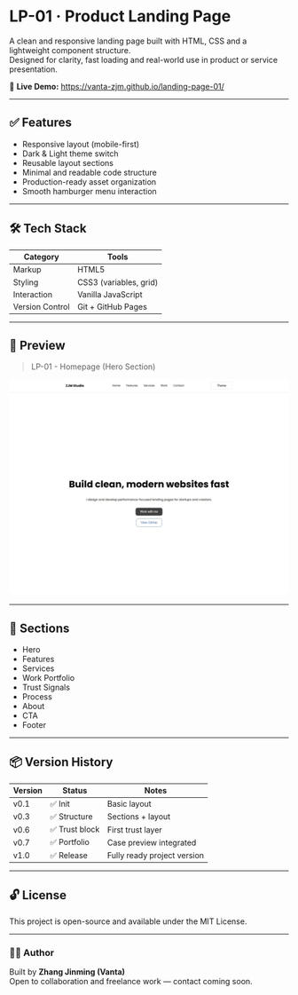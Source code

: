 # LP-01 · Product Landing Page

A clean and responsive landing page built with HTML, CSS and a lightweight component structure.  
Designed for clarity, fast loading and real-world use in product or service presentation.

🔗 **Live Demo:** https://vanta-zjm.github.io/landing-page-01/

---

## ✅ Features
- Responsive layout (mobile-first)
- Dark & Light theme switch
- Reusable layout sections
- Minimal and readable code structure
- Production-ready asset organization
- Smooth hamburger menu interaction

---

## 🛠 Tech Stack
| Category | Tools |
|----------|-------|
| Markup | HTML5 |
| Styling | CSS3 (variables, grid) |
| Interaction | Vanilla JavaScript |
| Version Control | Git + GitHub Pages |

---

## 📸 Preview
> LP-01 - Homepage (Hero Section)

![Project Screenshot](PF-30-LandingPage-Preview.jpg)
  
---

## 🚀 Sections
- Hero
- Features
- Services
- Work Portfolio
- Trust Signals
- Process
- About
- CTA
- Footer

---

## 📦 Version History
| Version | Status | Notes |
|----------|--------|--------|
| v0.1 | ✅ Init | Basic layout |
| v0.3 | ✅ Structure | Sections + layout |
| v0.6 | ✅ Trust block | First trust layer |
| v0.7 | ✅ Portfolio | Case preview integrated |
| v1.0 | ✅ Release | Fully ready project version |

---

## 🔓 License
This project is open-source and available under the MIT License.

---

### 👨‍💻 Author
Built by **Zhang Jinming (Vanta)**  
Open to collaboration and freelance work — contact coming soon.






